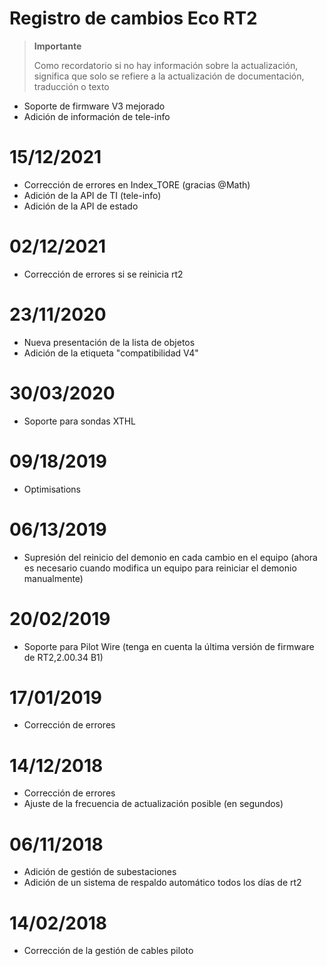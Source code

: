 # Registro de cambios Eco RT2

>**Importante**
>
>Como recordatorio si no hay información sobre la actualización, significa que solo se refiere a la actualización de documentación, traducción o texto

- Soporte de firmware V3 mejorado
- Adición de información de tele-info

# 15/12/2021

- Corrección de errores en Index_TORE (gracias @Math)
- Adición de la API de TI (tele-info)
- Adición de la API de estado

# 02/12/2021

- Corrección de errores si se reinicia rt2

# 23/11/2020

- Nueva presentación de la lista de objetos
- Adición de la etiqueta "compatibilidad V4"

# 30/03/2020

- Soporte para sondas XTHL

# 09/18/2019

- Optimisations

# 06/13/2019

- Supresión del reinicio del demonio en cada cambio en el equipo (ahora es necesario cuando modifica un equipo para reiniciar el demonio manualmente)

# 20/02/2019

- Soporte para Pilot Wire (tenga en cuenta la última versión de firmware de RT2,2.00.34 B1)

# 17/01/2019

- Corrección de errores

# 14/12/2018

- Corrección de errores
- Ajuste de la frecuencia de actualización posible (en segundos)

# 06/11/2018

- Adición de gestión de subestaciones
- Adición de un sistema de respaldo automático todos los días de rt2

# 14/02/2018

- Corrección de la gestión de cables piloto
